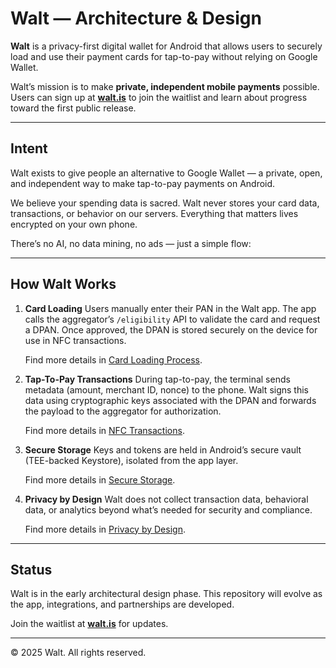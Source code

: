 # Walt — Architecture & Design

**Walt** is a privacy-first digital wallet for Android that allows users to securely load and use their payment cards for tap-to-pay without relying on Google Wallet.

Walt’s mission is to make **private, independent mobile payments** possible.
Users can sign up at [**walt.is**](https://walt.is) to join the waitlist and learn about progress toward the first public release.

---

## Intent

Walt exists to give people an alternative to Google Wallet — a private, open, and independent way to make tap-to-pay payments on Android.

We believe your spending data is sacred.
Walt never stores your card data, transactions, or behavior on our servers.
Everything that matters lives encrypted on your own phone.

There’s no AI, no data mining, no ads — just a simple flow:

---

## How Walt Works

1. **Card Loading**
   Users manually enter their PAN in the Walt app.
   The app calls the aggregator’s `/eligibility` API to validate the card and request a DPAN.
   Once approved, the DPAN is stored securely on the device for use in NFC transactions.

   Find more details in [Card Loading Process](docs/card-loading/README.md).

2. **Tap-To-Pay Transactions**
   During tap-to-pay, the terminal sends metadata (amount, merchant ID, nonce) to the phone.
   Walt signs this data using cryptographic keys associated with the DPAN and forwards the payload to the aggregator for authorization.

   Find more details in [NFC Transactions](docs/nfc-transactions/README.md).

3. **Secure Storage**
   Keys and tokens are held in Android’s secure vault (TEE-backed Keystore), isolated from the app layer.

   Find more details in [Secure Storage](docs/secure-storage/README.md).

4. **Privacy by Design**
   Walt does not collect transaction data, behavioral data, or analytics beyond what’s needed for security and compliance.

   Find more details in [Privacy by Design](docs/privacy-by-design/README.md).

---

## Status

Walt is in the early architectural design phase.
This repository will evolve as the app, integrations, and partnerships are developed.

Join the waitlist at **[walt.is](https://walt.is)** for updates.

---

© 2025 Walt. All rights reserved.
